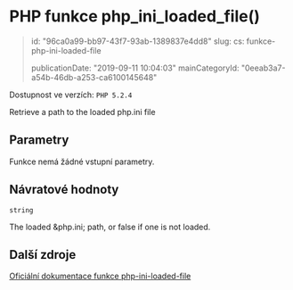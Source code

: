 PHP funkce php_ini_loaded_file()
================================

> id: "96ca0a99-bb97-43f7-93ab-1389837e4dd8"
> slug:
> 	cs: funkce-php-ini-loaded-file
>
> publicationDate: "2019-09-11 10:04:03"
> mainCategoryId: "0eeab3a7-a54b-46db-a253-ca6100145648"

Dostupnost ve verzích: `PHP 5.2.4`

Retrieve a path to the loaded php.ini file


Parametry
--------------

Funkce nemá žádné vstupní parametry.

Návratové hodnoty
----------------

`string`

The loaded &php.ini; path, or false if one is not loaded.

Další zdroje
------------

[Oficiální dokumentace funkce php-ini-loaded-file](https://www.php.net/manual/en/function.php-ini-loaded-file.php)
